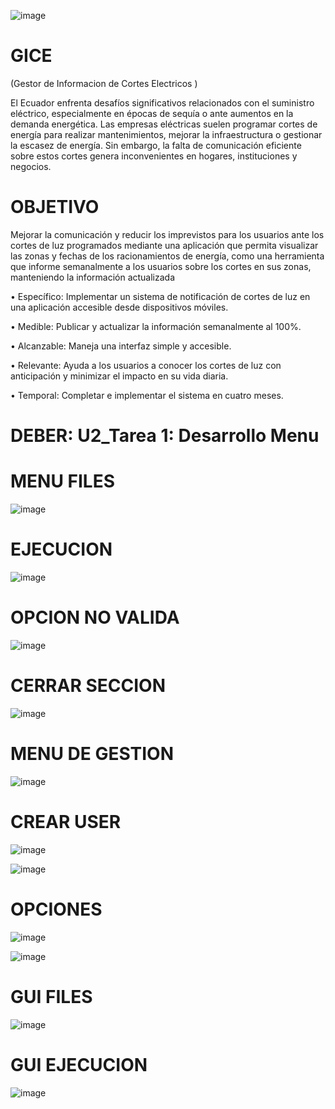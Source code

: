![image](https://github.com/user-attachments/assets/67f0722c-c9db-4382-a2cf-5209d7b1dd60)


# GICE
(Gestor de Informacion de Cortes Electricos )

El Ecuador enfrenta desafíos significativos relacionados con el suministro eléctrico, especialmente en épocas de sequía o ante aumentos en la demanda energética. Las empresas eléctricas suelen programar cortes de energía para realizar mantenimientos, mejorar la infraestructura o gestionar la escasez de energía. Sin embargo, la falta de comunicación eficiente sobre estos cortes genera inconvenientes en hogares, instituciones y negocios.
# OBJETIVO
Mejorar la comunicación y reducir los imprevistos para los usuarios ante los cortes de luz programados mediante una aplicación que permita visualizar las zonas y fechas de los racionamientos de energía, como una herramienta que informe semanalmente a los usuarios sobre los cortes en sus zonas, manteniendo la información actualizada 

•	Específico: Implementar un sistema de notificación de cortes de luz en una aplicación accesible desde dispositivos móviles.

•	Medible: Publicar y actualizar la información semanalmente al 100%.

•	Alcanzable: Maneja una interfaz simple y accesible.

•	Relevante: Ayuda a los usuarios a conocer los cortes de luz con anticipación y minimizar el impacto en su vida diaria.

•	Temporal: Completar e implementar el sistema en cuatro meses.

# DEBER: U2_Tarea 1: Desarrollo Menu
# MENU FILES
![image](https://github.com/user-attachments/assets/ce896b59-bc7c-4b8d-9ab2-965af6e6e632)

# EJECUCION

![image](https://github.com/user-attachments/assets/28439c68-6287-4c7e-8d34-35dafa445aa6)


# OPCION NO VALIDA
![image](https://github.com/user-attachments/assets/b4d284db-f23b-4ecc-a2b8-34d7a8fab927)


# CERRAR SECCION
![image](https://github.com/user-attachments/assets/c98381a7-c0f7-4d59-9af5-dc491fbfb152)

# MENU DE GESTION
![image](https://github.com/user-attachments/assets/2217f2b7-07b1-4849-90e5-6710a73f49e7)

# CREAR USER
![image](https://github.com/user-attachments/assets/a3792bd3-c9d9-4619-aee2-39c42bb14f79)



![image](https://github.com/user-attachments/assets/f22929ac-eccf-4ed6-9830-5afa1614f7d3)

# OPCIONES
![image](https://github.com/user-attachments/assets/7ea8a9e7-9248-4700-afef-4021960b54e9)


![image](https://github.com/user-attachments/assets/9d0c9ccf-642e-440d-b4ac-5e23ff0c4ab4)

# GUI FILES
![image](https://github.com/user-attachments/assets/dea63d2f-2b7b-4f0b-a052-0b8e42ff8814)

# GUI EJECUCION
![image](https://github.com/user-attachments/assets/6b8d8fa0-7e02-4960-8c16-e2aac5ed93a8)











